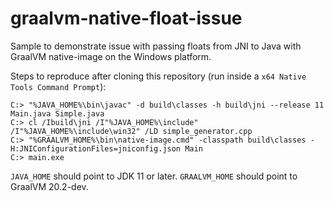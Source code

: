 # graalvm-native-float-issue
Sample to demonstrate issue with passing floats from JNI to Java with GraalVM native-image on the Windows platform.

Steps to reproduce after cloning this repository (run inside a `x64 Native Tools Command Prompt`):

    C:> "%JAVA_HOME%\bin\javac" -d build\classes -h build\jni --release 11 Main.java Simple.java
    C:> cl /Ibuild\jni /I"%JAVA_HOME%\include" /I"%JAVA_HOME%\include\win32" /LD simple_generator.cpp
    C:> "%GRAALVM_HOME%\bin\native-image.cmd" -classpath build\classes -H:JNIConfigurationFiles=jniconfig.json Main
    C:> main.exe

`JAVA_HOME` should point to JDK 11 or later.
`GRAALVM_HOME` should point to GraalVM 20.2-dev.
